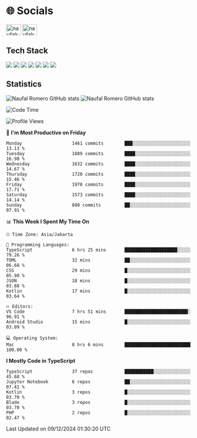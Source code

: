 <h1 align="">🌐 Socials</h1>
<p align="left">
<a href="https://linkedin.com/in/naufal-romero-putra-pratama-9ab816177/" target="blank"><img align="center" src="https://raw.githubusercontent.com/rahuldkjain/github-profile-readme-generator/master/src/images/icons/Social/linked-in-alt.svg" alt="naufalromero" height="30" width="40" /></a>
<a href="https://instagram.com/naufalromero" target="blank"><img align="center" src="https://raw.githubusercontent.com/rahuldkjain/github-profile-readme-generator/master/src/images/icons/Social/instagram.svg" alt="naufalromero" height="30" width="40" /></a>
</p>


<h2 align="">Tech Stack</h2>
<div align="">
  <img src="https://img.shields.io/badge/next.js-000000?style=for-the-badge&logo=nextdotjs&logoColor=white"/>
 <img src="https://img.shields.io/badge/typescript-%23007ACC.svg?style=for-the-badge&logo=typescript&logoColor=white"/>
 <img src="https://img.shields.io/badge/react-%2320232a.svg?style=for-the-badge&logo=react&logoColor=%2361DAFB"/>
 <img src="https://img.shields.io/badge/tailwindcss-%2338B2AC.svg?style=for-the-badge&logo=tailwind-css&logoColor=white"/>
 <img src="https://img.shields.io/badge/Prisma-3982CE?style=for-the-badge&logo=Prisma&logoColor=white"/>
 <img src="https://img.shields.io/badge/javascript-%23323330.svg?style=for-the-badge&logo=javascript&logoColor=%23F7DF1E"/>
 <img src="https://img.shields.io/badge/java-%23ED8B00.svg?style=for-the-badge&logo=openjdk&logoColor=white"/>
</div>


<h2 align="">Statistics</h2>
<div align="">
<img src="https://github-readme-stats-xi-nine-74.vercel.app/api?username=romves&show_icons=true&theme=tokyonight&include_all_commits=true&count_private=true" alt="Naufal Romero GitHub stats"/>
<img src="https://github-readme-stats-xi-nine-74.vercel.app/api/top-langs/?username=romves&theme=tokyonight&hide_border=false&include_all_commits=true&count_private=true&layout=compact" alt="Naufal Romero GitHub stats"/>
</div>

<!--START_SECTION:waka-->
![Code Time](http://img.shields.io/badge/Code%20Time-1%2C802%20hrs%201%20min-blue)

![Profile Views](http://img.shields.io/badge/Profile%20Views-0-blue)

📅 **I'm Most Productive on Friday** 

```text
Monday                   1461 commits        ███░░░░░░░░░░░░░░░░░░░░░░   13.13 % 
Tuesday                  1889 commits        ████░░░░░░░░░░░░░░░░░░░░░   16.98 % 
Wednesday                1632 commits        ████░░░░░░░░░░░░░░░░░░░░░   14.67 % 
Thursday                 1720 commits        ████░░░░░░░░░░░░░░░░░░░░░   15.46 % 
Friday                   1970 commits        ████░░░░░░░░░░░░░░░░░░░░░   17.71 % 
Saturday                 1573 commits        ████░░░░░░░░░░░░░░░░░░░░░   14.14 % 
Sunday                   880 commits         ██░░░░░░░░░░░░░░░░░░░░░░░   07.91 % 
```


📊 **This Week I Spent My Time On** 

```text
🕑︎ Time Zone: Asia/Jakarta

💬 Programming Languages: 
TypeScript               6 hrs 25 mins       ████████████████████░░░░░   79.26 % 
TOML                     32 mins             ██░░░░░░░░░░░░░░░░░░░░░░░   06.68 % 
CSS                      29 mins             █░░░░░░░░░░░░░░░░░░░░░░░░   05.98 % 
JSON                     18 mins             █░░░░░░░░░░░░░░░░░░░░░░░░   03.88 % 
Kotlin                   17 mins             █░░░░░░░░░░░░░░░░░░░░░░░░   03.64 % 

🔥 Editors: 
VS Code                  7 hrs 51 mins       ████████████████████████░   96.91 % 
Android Studio           15 mins             █░░░░░░░░░░░░░░░░░░░░░░░░   03.09 % 

💻 Operating System: 
Mac                      8 hrs 6 mins        █████████████████████████   100.00 % 
```

**I Mostly Code in TypeScript** 

```text
TypeScript               37 repos            ███████████░░░░░░░░░░░░░░   45.68 % 
Jupyter Notebook         6 repos             ██░░░░░░░░░░░░░░░░░░░░░░░   07.41 % 
Kotlin                   3 repos             █░░░░░░░░░░░░░░░░░░░░░░░░   03.70 % 
Blade                    3 repos             █░░░░░░░░░░░░░░░░░░░░░░░░   03.70 % 
PHP                      2 repos             █░░░░░░░░░░░░░░░░░░░░░░░░   02.47 % 
```




 Last Updated on 09/12/2024 01:30:20 UTC
<!--END_SECTION:waka-->
